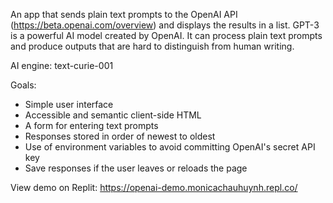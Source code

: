 An app that sends plain text prompts to the OpenAI API (https://beta.openai.com/overview) and displays the results in a list. GPT-3 is a powerful AI model created by OpenAI. It can process plain text prompts and produce outputs that are hard to distinguish from human writing.

AI engine: text-curie-001

Goals:
- Simple user interface
- Accessible and semantic client-side HTML
- A form for entering text prompts
- Responses stored in order of newest to oldest
- Use of environment variables to avoid committing OpenAI's secret API key
- Save responses if the user leaves or reloads the page

View demo on Replit: https://openai-demo.monicachauhuynh.repl.co/